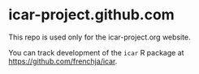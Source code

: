 icar-project.github.com
=======================

This repo is used only for the icar-project.org website.

You can track development of the `icar` R package at https://github.com/frenchja/icar.
